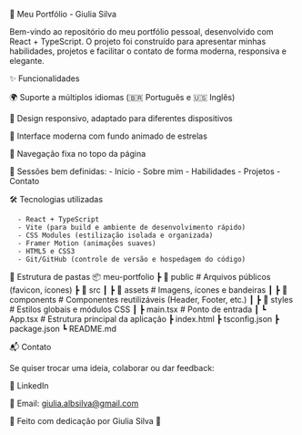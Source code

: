 🌌 Meu Portfólio - Giulia Silva

Bem-vindo ao repositório do meu portfólio pessoal, desenvolvido com React + TypeScript.
O projeto foi construído para apresentar minhas habilidades, projetos e facilitar o contato de forma moderna, responsiva e elegante.

✨ Funcionalidades

🌍 Suporte a múltiplos idiomas (🇧🇷 Português e 🇺🇸 Inglês)

📱 Design responsivo, adaptado para diferentes dispositivos

🎨 Interface moderna com fundo animado de estrelas

🧭 Navegação fixa no topo da página

📂 Sessões bem definidas:
      - Início
      - Sobre mim
      - Habilidades
      - Projetos
      - Contato

🛠️ Tecnologias utilizadas

      - React + TypeScript
      - Vite (para build e ambiente de desenvolvimento rápido)
      - CSS Modules (estilização isolada e organizada)
      - Framer Motion (animações suaves)
      - HTML5 e CSS3
      - Git/GitHub (controle de versão e hospedagem do código)

📁 Estrutura de pastas
📦 meu-portfolio
 ┣ 📂 public        # Arquivos públicos (favicon, ícones)
 ┣ 📂 src
 ┃ ┣ 📂 assets      # Imagens, ícones e bandeiras
 ┃ ┣ 📂 components  # Componentes reutilizáveis (Header, Footer, etc.)
 ┃ ┣ 📂 styles      # Estilos globais e módulos CSS
 ┃ ┣ main.tsx       # Ponto de entrada
 ┃ ┗ App.tsx        # Estrutura principal da aplicação
 ┣ index.html
 ┣ tsconfig.json
 ┣ package.json
 ┗ README.md

📬 Contato

Se quiser trocar uma ideia, colaborar ou dar feedback:

💼 LinkedIn

📧 Email: giulia.albsilva@gmail.com

💖 Feito com dedicação por Giulia Silva 🚀